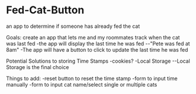 # Fed-Cat-Button
 an app to determine if someone has already fed the cat

Goals:
create an app that lets me and my roommates track when the cat was last fed
-the app will display the last time he was fed
--"Pete was fed at 8am"
-The app will have a button to click to update the last time he was fed

Potential Solutions to storing Time Stamps
-cookies?
-Local Storage
--Local Storage is the final choice

Things to add:
-reset button to reset the time stamp
-form to input time manually
-form to input cat name/select single or multiple cats